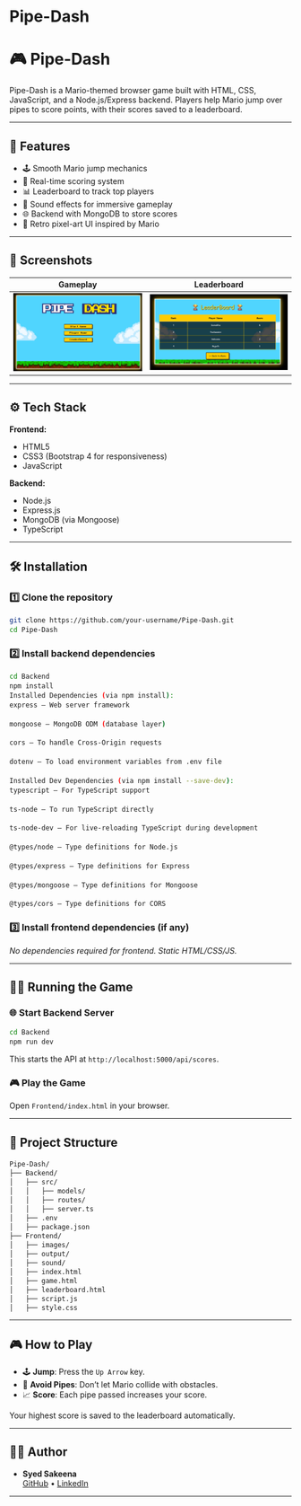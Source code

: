 # Pipe-Dash

# 🎮 Pipe-Dash

Pipe-Dash is a Mario-themed browser game built with HTML, CSS, JavaScript, and a Node.js/Express backend. Players help Mario jump over pipes to score points, with their scores saved to a leaderboard.

---

## 🚀 Features
- 🕹️ Smooth Mario jump mechanics
- 🎯 Real-time scoring system
- 📊 Leaderboard to track top players
- 🎵 Sound effects for immersive gameplay
- 🌐 Backend with MongoDB to store scores
- 🎨 Retro pixel-art UI inspired by Mario

---

## 📸 Screenshots

| Gameplay                     | Leaderboard                   |
|-----------------------------|---------------------------------|
| ![Game Screen](Frontend/output/1.jpeg) | ![Leaderboard Screen](Frontend/output/5.jpeg) |

---

## ⚙️ Tech Stack

**Frontend:**
- HTML5
- CSS3 (Bootstrap 4 for responsiveness)
- JavaScript

**Backend:**
- Node.js
- Express.js
- MongoDB (via Mongoose)
- TypeScript

---

## 🛠️ Installation

### 1️⃣ Clone the repository
```bash
git clone https://github.com/your-username/Pipe-Dash.git
cd Pipe-Dash
```

### 2️⃣ Install backend dependencies
```bash
cd Backend
npm install
Installed Dependencies (via npm install):
express – Web server framework

mongoose – MongoDB ODM (database layer)

cors – To handle Cross-Origin requests

dotenv – To load environment variables from .env file

Installed Dev Dependencies (via npm install --save-dev):
typescript – For TypeScript support

ts-node – To run TypeScript directly

ts-node-dev – For live-reloading TypeScript during development

@types/node – Type definitions for Node.js

@types/express – Type definitions for Express

@types/mongoose – Type definitions for Mongoose

@types/cors – Type definitions for CORS


```

### 3️⃣ Install frontend dependencies (if any)
_No dependencies required for frontend. Static HTML/CSS/JS._

---

## 🏃‍♂️ Running the Game

### 🌐 Start Backend Server
```bash
cd Backend
npm run dev
```

This starts the API at `http://localhost:5000/api/scores`.

### 🎮 Play the Game
Open `Frontend/index.html` in your browser.

---

## 📂 Project Structure
```
Pipe-Dash/
├── Backend/
│   ├── src/
│   │   ├── models/
│   │   ├── routes/
│   │   ├── server.ts
│   ├── .env
│   ├── package.json
├── Frontend/
│   ├── images/
│   ├── output/
│   ├── sound/
│   ├── index.html
│   ├── game.html
│   ├── leaderboard.html
│   ├── script.js
│   ├── style.css
```

---

## 🎮 How to Play
- 🕹️ **Jump**: Press the `Up Arrow` key.
- 🚀 **Avoid Pipes**: Don’t let Mario collide with obstacles.
- 📈 **Score**: Each pipe passed increases your score.

Your highest score is saved to the leaderboard automatically.

---

## 👩‍💻 Author
- **Syed Sakeena**  
  [GitHub](https://github.com/Sakeena369) • [LinkedIn](https://www.linkedin.com/in/syed-sakeena-hidayathulla/)

---
